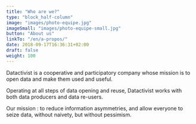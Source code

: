 ```yaml
---
title: "Who are we?"
type: "block_half-column"
image: "images/photo-equipe.jpg"
imageSmall: "images/photo-equipe-small.jpg"
button: "About us"
linkTo: "/en/a-propos/"
date: 2018-09-17T16:36:31+02:00
draft: false
weight: 100
---
```


Datactivist is a cooperative and participatory company whose mission is to open data and make them used and useful. 

Operating at all steps of data opening and reuse, Datactivist works with both data producers and data re-users. 

Our mission : to reduce information asymmetries, and allow everyone to seize data, without naivety, but without pessimism. 

